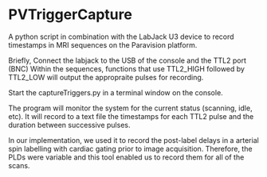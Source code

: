 # PVTriggerCapture

A python script in combination with the LabJack U3 device to record timestamps in MRI sequences on the Paravision platform.

Briefly,
Connect the labjack to the USB of the console and the TTL2 port (BNC)
Within the sequences, functions that use TTL2_HIGH followed by TTL2_LOW will output the appropraite pulses for recording.

Start the captureTriggers.py in a terminal window on the console.

The program will monitor the system for the current status (scanning, idle, etc).
It will record to a text file the timestamps for each TTL2 pulse and the duration between successive pulses.

In our implementation, we used it to record the post-label delays in a arterial spin labelling with cardiac gating prior to image acquisition. Therefore, the PLDs were variable and this tool enabled us to record them for all of the scans.

